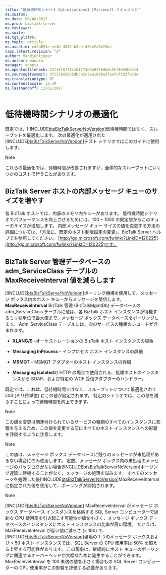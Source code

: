 ```yaml
---
title: "低待機時間シナリオ Optimizations1 |Microsoft ドキュメント"
ms.custom: 
ms.date: 06/08/2017
ms.prod: biztalk-server
ms.reviewer: 
ms.suite: 
ms.tgt_pltfrm: 
ms.topic: article
ms.assetid: cd2a891a-ee4b-4542-b3ce-434e2a6474be
caps.latest.revision: "3"
author: MandiOhlinger
ms.author: mandia
manager: anneta
ms.openlocfilehash: 12f16f67f1c161f74e6a9179db8c85f48b5b3e14
ms.sourcegitcommit: 3fc338e52d5dbca2c3ea1685a2faafc7582fe23a
ms.translationtype: MT
ms.contentlocale: ja-JP
ms.lasthandoff: 12/01/2017
---
```

# <a name="low-latency-scenario-optimizations"></a>低待機時間シナリオの最適化
既定では、[!INCLUDE[btsBizTalkServerNoVersion](../includes/btsbiztalkservernoversion-md.md)]低待機時間ではなく、スループットを最適化します。 次の最適化が適用された[!INCLUDE[btsBizTalkServerNoVersion](../includes/btsbiztalkservernoversion-md.md)]テスト シナリオではこのガイドに使用します。  
  
> [!NOTE]  
>  これらの最適化では、待機時間が改善されますが、全体的なスループットにいくつかのコストで行うことがあります。  
  
## <a name="increase-the-biztalk-server-host-internal-message-queue-size"></a>BizTalk Server ホストの内部メッセージ キューのサイズを増やす  
 各 BizTalk ホストでは、内部のメモリ内キューがあります。 低待機時間シナリオでパフォーマンスを向上させるためには、100 ~ 1000 の既定値からこのキューのサイズが増加します。 内部メッセージ キュー サイズの値を変更する方法の詳細については、「方法に、既定のホスト制限設定の変更」、BizTalk Server ヘルプでを参照してください。 [http://go.microsoft.com/fwlink/?LinkID=120225](http://go.microsoft.com/fwlink/?LinkID=120225)です。  
  
## <a name="reduce-the-maxreceiveinterval-value-in-the-admserviceclass-table-of-the-biztalk-server-management-database"></a>BizTalk Server 管理データベースの adm_ServiceClass テーブルの MaxReceiveInterval 値を減らします  
 [!INCLUDE[btsBizTalkServerNoVersion](../includes/btsbiztalkservernoversion-md.md)]ポーリング機構を使用して、メッセージ ボックス内のホスト キューからメッセージを受信します。 **MaxReceiveInterval** BizTalk 管理 (BizTalkMgmtDb) データベースの adm_ServiceClass テーブルに値は、各 BizTalk ホスト インスタンスが待機するミリ秒単位で最大値まで、メッセージ ボックス データベースをポーリングします。 Adm_ServiceClass テーブルには、次のサービスの種類のレコードが含まれます。  
  
-   **XLANG/S** -オーケストレーションの BizTalk ホスト インスタンスの場合  
  
-   **Messaging InProcess** – インプロセス ホスト インスタンスの詳細  
  
-   **MSMQT** – MSMQT アダプターのホスト インスタンスの詳細  
  
-   **Messaging Isolated**の HTTP の場合で使用される、処理ホストのインスタンスから SOAP、および特定の WCF 受信アダプターのハンドラー。  
  
 既定では、これは、低待機時間ではなく、スループットについて最適化されて 500 (ミリ秒単位) にこの値が設定されます。 特定のシナリオでは、この値を減らすことによって待機時間を向上できます。  
  
> [!NOTE]  
>  この値を変更は関連付けられているサービスの種類のすべてのインスタンスに影響を与えるため、この値を変更する前にすべてのホスト インスタンスへの影響を評価するように注意します。  
  
> [!NOTE]  
>  この値は、メッセージ ボックス データベースに残りのメッセージが未処理があるない場合にのみ使用します。 定数、メッセージ ボックス内の未処理のメッセージのバックログがない場合[!INCLUDE[btsBizTalkServerNoVersion](../includes/btsbiztalkservernoversion-md.md)]ポーリング遅延に待機することがなく、メッセージの処理を試みます。 すべてのメッセージを処理した後[!INCLUDE[btsBizTalkServerNoVersion](../includes/btsbiztalkservernoversion-md.md)]MaxReceiveInterval に指定された値を使用して、ポーリングが開始されます。  
  
> [!NOTE]  
>  [!INCLUDE[btsBizTalkServerNoVersion](../includes/btsbiztalkservernoversion-md.md)] MaxReceiveInterval がメッセージ ボックス データベース インスタンスを格納する SQL Server コンピューターで過剰な CPU 使用率を引き起こす可能性が値を小さく、メッセージ ボックス データベースのインスタンスにホスト インスタンスの比率が高い環境。 たとえば、MaxReceiveInterval が低い値に減らさ (\< 100) で、[!INCLUDE[btsBizTalkServerNoVersion](../includes/btsbiztalkservernoversion-md.md)]環境の 1 つのメッセージ ボックスおよび > 50 ホスト インスタンスでは、SQL Server の CPU 使用率は 50% を超える上昇する可能性があります。 この現象は、継続的にホスト キューのポーリングに関連するオーバーヘッドが大幅なために発生することができます。 MaxReceiveInterval を 100 未満の値を小さく場合もの SQL Server コンピューターの CPU 使用率がこの影響を評価する必要があります。